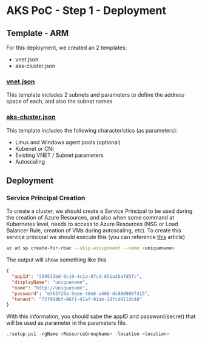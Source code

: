 # AKS PoC - Step 1 - Deployment

## Template - ARM

For this deployment, we created an 2 templates:
- vnet.json
- aks-cluster.json

### [vnet.json](deploy/armtemplates/vnet.json)

This template includes 2 subnets and parameters to define the address space of each, and also the subnet names

### [aks-cluster.json](deploy/armtemplates/aks-cluster.json)

This template includes the following characteristics (as parameters):

- Linux and Windows agent pools (optional)
- Kubenet or CNI
- Existing VNET / Subnet parameters
- Autoscaling

## Deployment

### Service Principal Creation

To create a cluster, we should create a Service Principal to be used during the creation of Azure Resources, and also when some command at Kubernetes level, needs to access to Azure Resources (NSG or Load Balancer Rule, creation of VMs during autoscaling, etc).
To create this service principal we should execute this (you can reference [this](https://docs.microsoft.com/en-us/azure/aks/kubernetes-service-principal#manually-create-a-service-principal) article)

````bash
az ad sp create-for-rbac --skip-assignment --name <uniquename>
````

The output will show something like this

````json
{
  "appId": "559513bd-0c19-4c1a-87cd-851a26afd5fc",
  "displayName": "uniquename",
  "name": "http://uniquename",
  "password": "e763725a-5eee-40e8-a466-dc88d980f415",
  "tenant": "72f988bf-86f1-41af-91ab-2d7cd011db48"
}
````

With this information, you should sabe the appID and password(secret) that will be used as parameter in the parameters file.


````powershell
./setup.ps1 -rgName <ResourceGroupName> -location <location>
````
